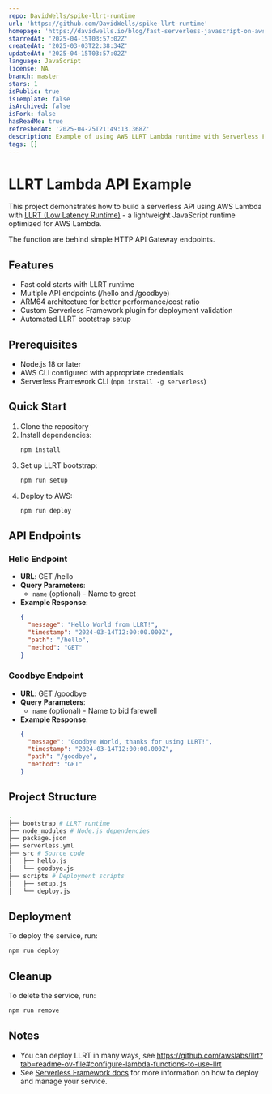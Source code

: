 ```yaml
---
repo: DavidWells/spike-llrt-runtime
url: 'https://github.com/DavidWells/spike-llrt-runtime'
homepage: 'https://davidwells.io/blog/fast-serverless-javascript-on-aws-lambda-with-llrt'
starredAt: '2025-04-15T03:57:02Z'
createdAt: '2025-03-03T22:38:34Z'
updatedAt: '2025-04-15T03:57:02Z'
language: JavaScript
license: NA
branch: master
stars: 1
isPublic: true
isTemplate: false
isArchived: false
isFork: false
hasReadMe: true
refreshedAt: '2025-04-25T21:49:13.368Z'
description: Example of using AWS LLRT Lambda runtime with Serverless Framework
tags: []
---
```


# LLRT Lambda API Example

This project demonstrates how to build a serverless API using AWS Lambda with [LLRT (Low Latency Runtime)](https://github.com/awslabs/llrt) - a lightweight JavaScript runtime optimized for AWS Lambda.

The function are behind simple HTTP API Gateway endpoints.

## Features

- Fast cold starts with LLRT runtime
- Multiple API endpoints (/hello and /goodbye)
- ARM64 architecture for better performance/cost ratio
- Custom Serverless Framework plugin for deployment validation
- Automated LLRT bootstrap setup

## Prerequisites

- Node.js 18 or later
- AWS CLI configured with appropriate credentials
- Serverless Framework CLI (`npm install -g serverless`)

## Quick Start

1. Clone the repository
2. Install dependencies:
   ```bash
   npm install
   ```
3. Set up LLRT bootstrap:
   ```bash
   npm run setup
   ```
4. Deploy to AWS:
   ```bash
   npm run deploy
   ```

## API Endpoints

### Hello Endpoint

- **URL**: GET /hello
- **Query Parameters**: 
  - `name` (optional) - Name to greet
- **Example Response**:
  ```json
  {
    "message": "Hello World from LLRT!",
    "timestamp": "2024-03-14T12:00:00.000Z",
    "path": "/hello",
    "method": "GET"
  }
  ```

### Goodbye Endpoint

- **URL**: GET /goodbye
- **Query Parameters**: 
  - `name` (optional) - Name to bid farewell
- **Example Response**:
  ```json
  {
    "message": "Goodbye World, thanks for using LLRT!",
    "timestamp": "2024-03-14T12:00:00.000Z",
    "path": "/goodbye",
    "method": "GET"
  }
  ```

## Project Structure

```bash
.
├── bootstrap # LLRT runtime
├── node_modules # Node.js dependencies
├── package.json
├── serverless.yml
├── src # Source code
│   ├── hello.js
│   └── goodbye.js
├── scripts # Deployment scripts
│   ├── setup.js
│   └── deploy.js
```

## Deployment

To deploy the service, run:

```bash
npm run deploy
```

## Cleanup

To delete the service, run:

```bash
npm run remove
```

## Notes

- You can deploy LLRT in many ways, see https://github.com/awslabs/llrt?tab=readme-ov-file#configure-lambda-functions-to-use-llrt
- See [Serverless Framework docs](https://www.serverless.com/framework/docs) for more information on how to deploy and manage your service.
